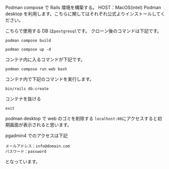 Podman compose で Rails 環境を構築する。
HOST：MacOS(intel)
Podman desktop を利用します。こちらに関してはそれぞれ公式よりインストールしてください。

こちらで使用する DB は`postgresql`です。
クローン後のコマンドは下記です。

```
podman compose build
```

```
podman compose up -d
```

コンテナ内に入るコマンドが下記です。

```
podman compose run web bash
```

コンテナ内で下記のコマンドを実行します。

```
bin/rails db:create
```

コンテナを抜ける

```
exit
```

podman desktop で web のゴミを削除する
`localhost:80`にアクセスすると初期画面が表示されると思います。

pgadmin4 でのアクセスは下記

```
メールアドレス：info@domain.com
パスワード：password
```

となっています。
